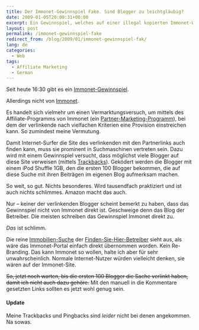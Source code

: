 ```yaml
---
title: Der Immonet-Gewinnspiel Fake. Sind Blogger zu leichtgläubig?
date: 2009-01-05T20:00:31+00:00
excerpt: Ein Gewinnspiel, welches auf einer illegal kopierten Immonet-Website veranstaltet wird, versucht Links für’s Affiliate-Marketing zu generieren.
layout: post
permalink: /immonet-gewinnspiel-fake
redirect_from: /blog/2009/01/immonet-gewinnspiel-fak/
lang: de
categories:
  - Web
tags:
  - Affiliate Marketing
  - German
---
```

Seit heute 16:30 gibt es ein <a href="https://web.archive.org/web/20090119064030/http://immonet.finden-sie-hier.de/blog/gewinnspiel/" rel="nofollow">Immonet-Gewinnspiel</a>.

Allerdings nicht von <a href="https://www.immonet.de/" rel="nofollow">Immonet</a>.

Es handelt sich vielmehr um einen Vermarktungsversuch, um mittels des Affiliate-Programms von Immonet (ein [Partner-Marketing-Programm](https://de.wikipedia.org/wiki/Affiliate-Marketing)), bei dem der verlinkende nach vielfachen Kriterien eine Provision einstreichen kann. So zumindest meine Vermutung.

Damit Internet-Surfer die Site des verlinkenden mit den Partnerlinks auch finden kann, muss sie prominent in Suchmaschinen vertreten sein. Dazu wird mit einem Gewinnspiel versucht, dass möglichst viele Blogger auf diese Site verweisen (mittels [Trackbacks](https://de.wikipedia.org/wiki/Trackback)). Geködert werden die Blogger mit einem iPod Shuffle 1GB, den die ersten 100 Blogger bekommen, die auf diese Suche mit ihren Beiträgen im eigenen Blog aufmerksam machen.

So weit, so gut. Nichts besonderes. Wird tausendfach praktiziert und ist auch nichts schlimmes. Amazon macht das auch.

Nur – keiner der verlinkenden Blogger scheint bemerkt zu haben, dass das Gewinnspiel nicht von Immonet direkt ist. Geschweige denn das Blog der Betreiber. Die meisten schreiben das Gewinnspiel Immonet direkt zu.

_Das_ ist schlimm.

Die reine <a href="https://web.archive.org/web/20081206182201/http://finden-sie-hier.de/" rel="nofollow">Immobilien-Suche</a> der <a href="https://web.archive.org/web/20080925063050/http://finden-sie-hier.de/impressum/" rel="nofollow">Finden-Sie-Hier-Betreiber</a> sieht aus, als wäre das Immonet-Portal einfach direkt übernommen worden. Kein Re-Branding. Das kann Immonet so wollen, halte ich aber für sehr unwahrscheinlich. Normale Internet-Nutzer würden vielleicht denken, sie wären auf der Immonet-Site.

~~So, jetzt noch warten, bis die ersten 100 Blogger die Sache verlinkt haben, damit ich nicht auch dazu gehöre.~~ Mit den manuell in die Kommentare gesetzten Links sollten es jetzt wohl genug sein.

#### Update

Meine Trackbacks und Pingbacks sind _leider_ nicht bei denen angekommen. Na sowas.
